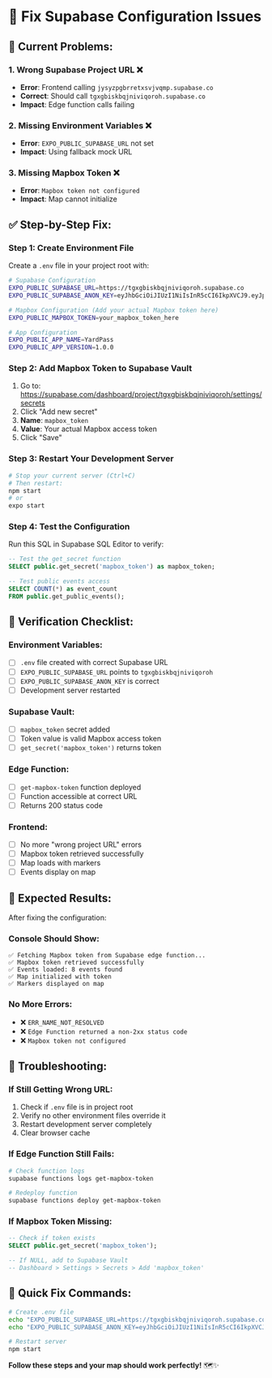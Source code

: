 # 🔧 Fix Supabase Configuration Issues

## 🚨 **Current Problems:**

### **1. Wrong Supabase Project URL** ❌
- **Error**: Frontend calling `jysyzpgbrretxsvjvqmp.supabase.co`
- **Correct**: Should call `tgxgbiskbqjniviqoroh.supabase.co`
- **Impact**: Edge function calls failing

### **2. Missing Environment Variables** ❌
- **Error**: `EXPO_PUBLIC_SUPABASE_URL` not set
- **Impact**: Using fallback mock URL

### **3. Missing Mapbox Token** ❌
- **Error**: `Mapbox token not configured`
- **Impact**: Map cannot initialize

## ✅ **Step-by-Step Fix:**

### **Step 1: Create Environment File**

Create a `.env` file in your project root with:

```bash
# Supabase Configuration
EXPO_PUBLIC_SUPABASE_URL=https://tgxgbiskbqjniviqoroh.supabase.co
EXPO_PUBLIC_SUPABASE_ANON_KEY=eyJhbGciOiJIUzI1NiIsInR5cCI6IkpXVCJ9.eyJpc3MiOiJzdXBhYmFzZSIsInJlZiI6InRneGdiaXNrYnFqbml2aXFvcm9oIiwicm9sZSI6ImFub24iLCJpYXQiOjE3NTU4NjUxMzUsImV4cCI6MjA3MTQ0MTEzNX0.yXShfmvj_ehuDeY6Sp1pMjbeXSWLa4uY9qtPlmR3JYo

# Mapbox Configuration (Add your actual Mapbox token here)
EXPO_PUBLIC_MAPBOX_TOKEN=your_mapbox_token_here

# App Configuration
EXPO_PUBLIC_APP_NAME=YardPass
EXPO_PUBLIC_APP_VERSION=1.0.0
```

### **Step 2: Add Mapbox Token to Supabase Vault**

1. Go to: https://supabase.com/dashboard/project/tgxgbiskbqjniviqoroh/settings/secrets
2. Click "Add new secret"
3. **Name**: `mapbox_token`
4. **Value**: Your actual Mapbox access token
5. Click "Save"

### **Step 3: Restart Your Development Server**

```bash
# Stop your current server (Ctrl+C)
# Then restart:
npm start
# or
expo start
```

### **Step 4: Test the Configuration**

Run this SQL in Supabase SQL Editor to verify:

```sql
-- Test the get_secret function
SELECT public.get_secret('mapbox_token') as mapbox_token;

-- Test public events access
SELECT COUNT(*) as event_count 
FROM public.get_public_events();
```

## 🧪 **Verification Checklist:**

### **Environment Variables:**
- [ ] `.env` file created with correct Supabase URL
- [ ] `EXPO_PUBLIC_SUPABASE_URL` points to `tgxgbiskbqjniviqoroh`
- [ ] `EXPO_PUBLIC_SUPABASE_ANON_KEY` is correct
- [ ] Development server restarted

### **Supabase Vault:**
- [ ] `mapbox_token` secret added
- [ ] Token value is valid Mapbox access token
- [ ] `get_secret('mapbox_token')` returns token

### **Edge Function:**
- [ ] `get-mapbox-token` function deployed
- [ ] Function accessible at correct URL
- [ ] Returns 200 status code

### **Frontend:**
- [ ] No more "wrong project URL" errors
- [ ] Mapbox token retrieved successfully
- [ ] Map loads with markers
- [ ] Events display on map

## 🎯 **Expected Results:**

After fixing the configuration:

### **Console Should Show:**
```
✅ Fetching Mapbox token from Supabase edge function...
✅ Mapbox token retrieved successfully
✅ Events loaded: 8 events found
✅ Map initialized with token
✅ Markers displayed on map
```

### **No More Errors:**
- ❌ `ERR_NAME_NOT_RESOLVED`
- ❌ `Edge Function returned a non-2xx status code`
- ❌ `Mapbox token not configured`

## 🚨 **Troubleshooting:**

### **If Still Getting Wrong URL:**
1. Check if `.env` file is in project root
2. Verify no other environment files override it
3. Restart development server completely
4. Clear browser cache

### **If Edge Function Still Fails:**
```bash
# Check function logs
supabase functions logs get-mapbox-token

# Redeploy function
supabase functions deploy get-mapbox-token
```

### **If Mapbox Token Missing:**
```sql
-- Check if token exists
SELECT public.get_secret('mapbox_token');

-- If NULL, add to Supabase Vault
-- Dashboard > Settings > Secrets > Add 'mapbox_token'
```

## 🔧 **Quick Fix Commands:**

```bash
# Create .env file
echo "EXPO_PUBLIC_SUPABASE_URL=https://tgxgbiskbqjniviqoroh.supabase.co" > .env
echo "EXPO_PUBLIC_SUPABASE_ANON_KEY=eyJhbGciOiJIUzI1NiIsInR5cCI6IkpXVCJ9.eyJpc3MiOiJzdXBhYmFzZSIsInJlZiI6InRneGdiaXNrYnFqbml2aXFvcm9oIiwicm9sZSI6ImFub24iLCJpYXQiOjE3NTU4NjUxMzUsImV4cCI6MjA3MTQ0MTEzNX0.yXShfmvj_ehuDeY6Sp1pMjbeXSWLa4uY9qtPlmR3JYo" >> .env

# Restart server
npm start
```

**Follow these steps and your map should work perfectly!** 🗺️✨
